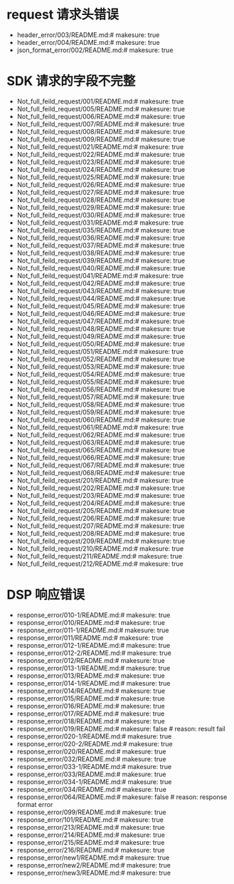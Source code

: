 # request 请求头错误

- header_error/003/README.md:# makesure: true
- header_error/004/README.md:# makesure: true
- json_format_error/002/README.md:# makesure: true

# SDK 请求的字段不完整

- Not_full_feild_request/001/README.md:# makesure: true
- Not_full_feild_request/005/README.md:# makesure: true
- Not_full_feild_request/006/README.md:# makesure: true
- Not_full_feild_request/007/README.md:# makesure: true
- Not_full_feild_request/008/README.md:# makesure: true
- Not_full_feild_request/009/README.md:# makesure: true
- Not_full_feild_request/021/README.md:# makesure: true
- Not_full_feild_request/022/README.md:# makesure: true
- Not_full_feild_request/023/README.md:# makesure: true
- Not_full_feild_request/024/README.md:# makesure: true
- Not_full_feild_request/025/README.md:# makesure: true
- Not_full_feild_request/026/README.md:# makesure: true
- Not_full_feild_request/027/README.md:# makesure: true
- Not_full_feild_request/028/README.md:# makesure: true
- Not_full_feild_request/029/README.md:# makesure: true
- Not_full_feild_request/030/README.md:# makesure: true
- Not_full_feild_request/031/README.md:# makesure: true
- Not_full_feild_request/035/README.md:# makesure: true
- Not_full_feild_request/036/README.md:# makesure: true
- Not_full_feild_request/037/README.md:# makesure: true
- Not_full_feild_request/038/README.md:# makesure: true
- Not_full_feild_request/039/README.md:# makesure: true
- Not_full_feild_request/040/README.md:# makesure: true
- Not_full_feild_request/041/README.md:# makesure: true
- Not_full_feild_request/042/README.md:# makesure: true
- Not_full_feild_request/043/README.md:# makesure: true
- Not_full_feild_request/044/README.md:# makesure: true
- Not_full_feild_request/045/README.md:# makesure: true
- Not_full_feild_request/046/README.md:# makesure: true
- Not_full_feild_request/047/README.md:# makesure: true
- Not_full_feild_request/048/README.md:# makesure: true
- Not_full_feild_request/049/README.md:# makesure: true
- Not_full_feild_request/050/README.md:# makesure: true
- Not_full_feild_request/051/README.md:# makesure: true
- Not_full_feild_request/052/README.md:# makesure: true
- Not_full_feild_request/053/README.md:# makesure: true
- Not_full_feild_request/054/README.md:# makesure: true
- Not_full_feild_request/055/README.md:# makesure: true
- Not_full_feild_request/056/README.md:# makesure: true
- Not_full_feild_request/057/README.md:# makesure: true
- Not_full_feild_request/058/README.md:# makesure: true
- Not_full_feild_request/059/README.md:# makesure: true
- Not_full_feild_request/060/README.md:# makesure: true
- Not_full_feild_request/061/README.md:# makesure: true
- Not_full_feild_request/062/README.md:# makesure: true
- Not_full_feild_request/063/README.md:# makesure: true
- Not_full_feild_request/065/README.md:# makesure: true
- Not_full_feild_request/066/README.md:# makesure: true
- Not_full_feild_request/067/README.md:# makesure: true
- Not_full_feild_request/068/README.md:# makesure: true
- Not_full_feild_request/201/README.md:# makesure: true
- Not_full_feild_request/202/README.md:# makesure: true
- Not_full_feild_request/203/README.md:# makesure: true
- Not_full_feild_request/204/README.md:# makesure: true
- Not_full_feild_request/205/README.md:# makesure: true
- Not_full_feild_request/206/README.md:# makesure: true
- Not_full_feild_request/207/README.md:# makesure: true
- Not_full_feild_request/208/README.md:# makesure: true
- Not_full_feild_request/209/README.md:# makesure: true
- Not_full_feild_request/210/README.md:# makesure: true
- Not_full_feild_request/211/README.md:# makesure: true
- Not_full_feild_request/212/README.md:# makesure: true

# DSP 响应错误

- response_error/010-1/README.md:# makesure: true
- response_error/010/README.md:# makesure: true
- response_error/011-1/README.md:# makesure: true
- response_error/011/README.md:# makesure: true
- response_error/012-1/README.md:# makesure: true
- response_error/012-2/README.md:# makesure: true
- response_error/012/README.md:# makesure: true
- response_error/013-1/README.md:# makesure: true
- response_error/013/README.md:# makesure: true
- response_error/014-1/README.md:# makesure: true
- response_error/014/README.md:# makesure: true
- response_error/015/README.md:# makesure: true
- response_error/016/README.md:# makesure: true
- response_error/017/README.md:# makesure: true
- response_error/018/README.md:# makesure: true
- response_error/019/README.md:# makesure: false # reason: result fail
- response_error/020-1/README.md:# makesure: true
- response_error/020-2/README.md:# makesure: true
- response_error/020/README.md:# makesure: true
- response_error/032/README.md:# makesure: true
- response_error/033-1/README.md:# makesure: true
- response_error/033/README.md:# makesure: true
- response_error/034-1/README.md:# makesure: true
- response_error/034/README.md:# makesure: true
- response_error/064/README.md:# makesure: false # reason: response format error
- response_error/099/README.md:# makesure: true
- response_error/101/README.md:# makesure: true
- response_error/213/README.md:# makesure: true
- response_error/214/README.md:# makesure: true
- response_error/215/README.md:# makesure: true
- response_error/216/README.md:# makesure: true
- response_error/new1/README.md:# makesure: true
- response_error/new2/README.md:# makesure: true
- response_error/new3/README.md:# makesure: true
